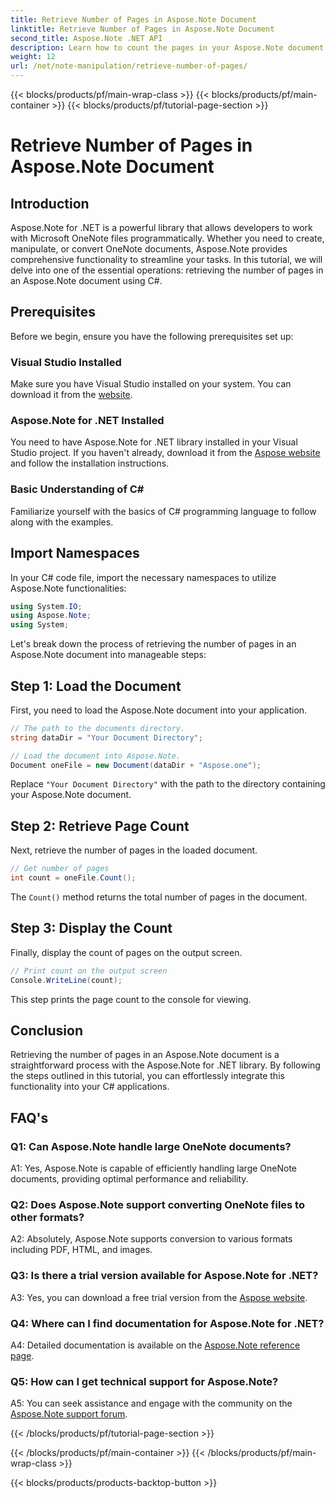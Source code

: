 ```yaml
---
title: Retrieve Number of Pages in Aspose.Note Document
linktitle: Retrieve Number of Pages in Aspose.Note Document
second_title: Aspose.Note .NET API
description: Learn how to count the pages in your Aspose.Note document using C#. Follow our step-by-step guide for easy integration.
weight: 12
url: /net/note-manipulation/retrieve-number-of-pages/
---
```


{{< blocks/products/pf/main-wrap-class >}}
{{< blocks/products/pf/main-container >}}
{{< blocks/products/pf/tutorial-page-section >}}

# Retrieve Number of Pages in Aspose.Note Document

## Introduction

Aspose.Note for .NET is a powerful library that allows developers to work with Microsoft OneNote files programmatically. Whether you need to create, manipulate, or convert OneNote documents, Aspose.Note provides comprehensive functionality to streamline your tasks. In this tutorial, we will delve into one of the essential operations: retrieving the number of pages in an Aspose.Note document using C#.

## Prerequisites

Before we begin, ensure you have the following prerequisites set up:

### Visual Studio Installed

Make sure you have Visual Studio installed on your system. You can download it from the [website](https://visualstudio.microsoft.com/).

### Aspose.Note for .NET Installed

You need to have Aspose.Note for .NET library installed in your Visual Studio project. If you haven't already, download it from the [Aspose website](https://releases.aspose.com/note/net/) and follow the installation instructions.

### Basic Understanding of C#

Familiarize yourself with the basics of C# programming language to follow along with the examples.

## Import Namespaces

In your C# code file, import the necessary namespaces to utilize Aspose.Note functionalities:

```csharp
using System.IO;
using Aspose.Note;
using System;
```

Let's break down the process of retrieving the number of pages in an Aspose.Note document into manageable steps:

## Step 1: Load the Document

First, you need to load the Aspose.Note document into your application.

```csharp
// The path to the documents directory.
string dataDir = "Your Document Directory";

// Load the document into Aspose.Note.
Document oneFile = new Document(dataDir + "Aspose.one");
```

Replace `"Your Document Directory"` with the path to the directory containing your Aspose.Note document.

## Step 2: Retrieve Page Count

Next, retrieve the number of pages in the loaded document.

```csharp
// Get number of pages
int count = oneFile.Count();
```

The `Count()` method returns the total number of pages in the document.

## Step 3: Display the Count

Finally, display the count of pages on the output screen.

```csharp
// Print count on the output screen
Console.WriteLine(count);
```

This step prints the page count to the console for viewing.

## Conclusion

Retrieving the number of pages in an Aspose.Note document is a straightforward process with the Aspose.Note for .NET library. By following the steps outlined in this tutorial, you can effortlessly integrate this functionality into your C# applications.

## FAQ's

### Q1: Can Aspose.Note handle large OneNote documents?

A1: Yes, Aspose.Note is capable of efficiently handling large OneNote documents, providing optimal performance and reliability.

### Q2: Does Aspose.Note support converting OneNote files to other formats?

A2: Absolutely, Aspose.Note supports conversion to various formats including PDF, HTML, and images.

### Q3: Is there a trial version available for Aspose.Note for .NET?

A3: Yes, you can download a free trial version from the [Aspose website](https://releases.aspose.com/).

### Q4: Where can I find documentation for Aspose.Note for .NET?

A4: Detailed documentation is available on the [Aspose.Note reference page](https://reference.aspose.com/note/net/).

### Q5: How can I get technical support for Aspose.Note?

A5: You can seek assistance and engage with the community on the [Aspose.Note support forum](https://forum.aspose.com/c/note/28).

{{< /blocks/products/pf/tutorial-page-section >}}

{{< /blocks/products/pf/main-container >}}
{{< /blocks/products/pf/main-wrap-class >}}

{{< blocks/products/products-backtop-button >}}
